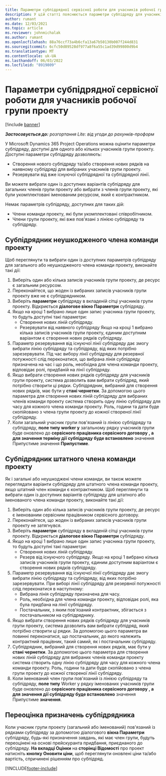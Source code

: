 ```yaml
---
title: Параметри субпідрядної сервісної роботи для учасників робочої групи проекту
description: У цій статті пояснюється параметри субпідряду для учасників групи проекту в корпорації Майкрософт Dynamics 365 Project Operations.
author: rumant
ms.date: 12/03/2021
ms.topic: article
ms.reviewer: johnmichalak
ms.author: rumant
ms.openlocfilehash: 88a76ccf73a4b6cfa13a67b50130b007f244d831
ms.sourcegitcommit: 6cfc50d89528df977a8f6a55c1ad39d99800d9b4
ms.translationtype: MT
ms.contentlocale: uk-UA
ms.lasthandoff: 06/03/2022
ms.locfileid: "8919809"
---
```

# <a name="subcontracting-options-for-project-team-members"></a>Параметри субпідрядної сервісної роботи для учасників робочої групи проекту

[!include [banner](../../includes/dataverse-preview.md)]

_**Застосовується до:** розгортання Lite: від угоди до рахунків-проформ_

У Microsoft Dynamics 365 Project Operations можна оцінити параметри субпідряду, доступні для одного або кількох учасників групи проекту. Доступні параметри субпідряду дозволяють:

- Створення нового субпідряду та/або створення нових рядків на наявному субпідряді для вибраних учасників групи проекту. 
- Резервувати від вже існуючої субпідрядної та субпідрядної лінії. 

Ви можете вибрати один із доступних варіантів субпідряду для загальних членів групи проекту або вибрати з членів групи проекту, які були укомплектовані іменованим ресурсом, який є контрактником. 

Немає параметрів субпідряду, доступних для таких дій:

- Члени команди проекту, які були укомплектовані співробітником. 
- Члени групи проекту, які вже пов'язані з лінією субпідряду та субпідряду. 

## <a name="subcontracting-an-unstaffed-project-team-member"></a>Субпідрядник неушкодженого члена команди проекту

Щоб переглянути та вибрати один із доступних параметрів субпідряду для загального або неушкодженого члена команди проекту, виконайте такі дії:

1. Виберіть один або кілька записів учасників групи проекту, де ресурс є загальним ресурсом.
2. Переконайтеся, що жоден із вибраних записів учасників групи проекту вже не є субпідрядником. 
3. Виберіть **параметри** субпідряду в вкладеній сітці учасників групи проекту. Відкриється **діалогове вікно Параметри** субпідряду. 
4. Якщо на кроці 1 вибрано лише один запис учасника групи проекту, то будуть доступні такі параметри:
    - Створення нових ліній субпідряду. 
    - Резервувати від наявного субпідряду Якщо на кроці 1 вибрано кілька записів учасників групи проекту, єдиним доступним варіантом є створення нових рядків субпідряду.
5. Параметр резервування від існуючої лінії субпідряду дає змогу вибрати лінію субпідряду та субпідряду, від яких потрібно зарезервувати. Під час вибору лінії субпідряду для резервної потужності слід переконатися, що вибрана лінія субпідряду призначена на час і що роль, необхідна для члена команди проекту, відповідає ролі, придбаній на лінії субпідряду.
6. Якщо вибрати створення нових рядків субпідряду для учасників групи проекту, система дозволить вам вибрати субпідряд, який потрібно створити ці рядки. Субпідрядник, вибраний для створення нових рядків, має бути у **стані чернетки**. За допомогою цього параметра для створення нових ліній субпідряду для вибраних членів команди проекту система створить одну лінію субпідряду для часу для кожного члена команди проекту. Роль, години та дати буде скопійовано з члена групи проекту до кожної створеної лінії субпідряду. 
7. Коли загальний учасник групи пов'язаний із лінією субпідряду та субпідряду, **поле типу worker у** загальному рядку учасників групи буде оновлено до **сервісного працівника сервісного договору** **, а для значення терміну дії субпідряду буде встановлено** значення Припустиме значення **Припустиме**.

## <a name="subcontracting-a-staffed-project-team-member"></a>Субпідрядник штатного члена команди проекту

Як і загальні або неушкоджені члени команди, ви також можете переглядати варіанти субпідряду для штатного члена команди проекту, якщо штатний член команди є контрактником. Щоб переглянути та вибрати один із доступних варіантів субпідряду для штатного або іменованого члена команди проекту, виконайте такі дії:

1. Виберіть один або кілька записів учасників групи проекту, де ресурс є іменованим сервісним працівником сервісного договору.
2. Переконайтеся, що жоден із вибраних записів учасників групи проекту не затягнувся. 
3. Виберіть **параметри** субпідряду в вкладеній сітці учасників групи проекту. Відкриється **діалогове вікно Параметри** субпідряду. 
4. Якщо на кроці 1 вибрано лише один запис учасника групи проекту, то будуть доступні такі параметри:
      - Створення нових ліній субпідряду.
      - Резерв від існуючого субпідряду.
  Якщо на кроці 1 вибрано кілька записів учасників групи проекту, єдиним доступним варіантом є створення нових рядків субпідряду.
5. Параметр резервування від існуючої лінії субпідряду дає змогу вибрати лінію субпідряду та субпідряду, від яких потрібно зарезервувати. При виборі лінії субпідряду для резервної потужності слід переконатися в наступному:
      - Вибрана лінія субпідряду призначена для часу. 
      - Роль, необхідна для члена команди проекту, відповідає ролі, яка була придбана на лінії субпідряду. 
      - Постачальник, з яким пов'язаний контрактник, збігається з постачальником на субпідряднику.
6. Якщо вибрати створення нових рядків субпідряду для учасників групи проекту, система дозволить вам вибрати субпідряд, який потрібно створити ці рядки. За допомогою цього параметра ви повинні переконатися, що постачальник, до якого належить контрактний працівник, такий самий, як і постачальник субпідряду. 
7. Субпідрядник, вибраний для створення нових рядків, має бути у **стані чернетки**. За допомогою цього параметра для створення нових ліній субпідряду для вибраних членів команди проекту система створить одну лінію субпідряду для часу для кожного члена команди проекту. Роль, години та дати буде скопійовано з члена групи проекту до кожної створеної лінії субпідряду.  
8. Коли іменований член групи пов'язаний із лінією субпідряду та субпідряду, **поле типу** Worker у рядку іменованих учасників групи буде оновлено до **сервісного працівника сервісного договору** **, а для значення дії субпідряду буде встановлено** значення Припустиме **значення**.

## <a name="re-costing-subcontractor-assignments"></a>Переоцінка призначень субпідрядника

Коли учасник групи проекту (загальний або іменований) пов'язаний із рядками субпідряду за допомогою діалогового **вікна Параметри** субпідряду, будь-які призначення завдань, які має член групи, будуть переоцінені на основі прейскуранта придбання, приєднаного до субпідряду. **На вкладці Оцінки** на **сторінці Відомості** про проект натисніть **кнопку Оновити ціни**, щоб переглянути оновлені ціни та/або вартість, спричинені рішенням про субпідряд.

[!INCLUDE[footer-include](../../includes/footer-banner.md)]
